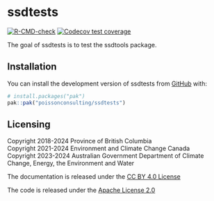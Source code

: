 
<!-- README.md is generated from README.Rmd. Please edit that file -->

# ssdtests

<!-- badges: start -->

[![R-CMD-check](https://github.com/poissonconsulting/ssdtests/actions/workflows/R-CMD-check.yaml/badge.svg)](https://github.com/poissonconsulting/ssdtests/actions/workflows/R-CMD-check.yaml)
[![Codecov test
coverage](https://codecov.io/gh/poissonconsulting/ssdtests/graph/badge.svg)](https://app.codecov.io/gh/poissonconsulting/ssdtests)
<!-- badges: end -->

The goal of ssdtests is to test the ssdtools package.

## Installation

You can install the development version of ssdtests from
[GitHub](https://github.com/) with:

``` r
# install.packages("pak")
pak::pak("poissonconsulting/ssdtests")
```

## Licensing

Copyright 2018-2024 Province of British Columbia  
Copyright 2021-2024 Environment and Climate Change Canada  
Copyright 2023-2024 Australian Government Department of Climate Change,
Energy, the Environment and Water

The documentation is released under the [CC BY 4.0
License](https://creativecommons.org/licenses/by/4.0/)

The code is released under the [Apache License
2.0](https://www.apache.org/licenses/LICENSE-2.0)
